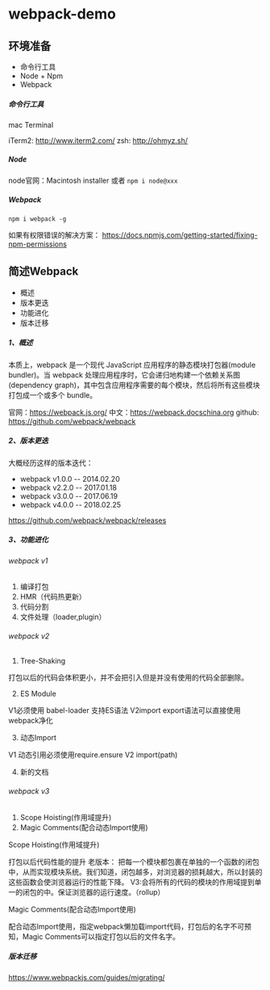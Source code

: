 # webpack-demo

## 环境准备

- 命令行工具 
- Node + Npm
- Webpack

##### 命令行工具
mac Terminal 

iTerm2: http://www.iterm2.com/
zsh: http://ohmyz.sh/

##### Node
node官网：Macintosh installer
或者 `npm i node@xxx`

##### Webpack
```
npm i webpack -g
```
如果有权限错误的解决方案：
https://docs.npmjs.com/getting-started/fixing-npm-permissions

## 简述Webpack

- 概述
- 版本更迭
- 功能进化
- 版本迁移

##### 1、概述

本质上，webpack 是一个现代 JavaScript 应用程序的静态模块打包器(module bundler)。当 webpack 处理应用程序时，它会递归地构建一个依赖关系图(dependency graph)，其中包含应用程序需要的每个模块，然后将所有这些模块打包成一个或多个 bundle。

官网：https://webpack.js.org/
中文：https://webpack.docschina.org
github: https://github.com/webpack/webpack

##### 2、版本更迭
大概经历这样的版本迭代：

- webpack v1.0.0 -- 2014.02.20
- webpack v2.2.0 -- 2017.01.18
- webpack v3.0.0 -- 2017.06.19
- webpack v4.0.0 -- 2018.02.25

https://github.com/webpack/webpack/releases
##### 3、功能进化

###### webpack v1
1. 编译打包
2. HMR（代码热更新）
3. 代码分割
4. 文件处理（loader,plugin）

###### webpack v2
1. Tree-Shaking

打包以后的代码会体积更小，并不会把引入但是并没有使用的代码全部删除。


2. ES Module

V1必须使用 babel-loader 支持ES语法
V2import export语法可以直接使用 webpack净化

3. 动态Import

V1 动态引用必须使用require.ensure
V2 import(path)

4. 新的文档

###### webpack v3

1. Scope Hoisting(作用域提升)
2. Magic Comments(配合动态Import使用)

Scope Hoisting(作用域提升)

打包以后代码性能的提升
老版本：
把每一个模块都包裹在单独的一个函数的闭包中，从而实现模块系统。我们知道，闭包越多，对浏览器的损耗越大，所以封装的这些函数会使浏览器运行的性能下降。
V3:会将所有的代码的模块的作用域提到单一的闭包的中。保证浏览器的运行速度。（rollup）

Magic Comments(配合动态Import使用)

配合动态Import使用，指定webpack懒加载import代码，打包后的名字不可预知，Magic Comments可以指定打包以后的文件名字。

##### 版本迁移

https://www.webpackjs.com/guides/migrating/



